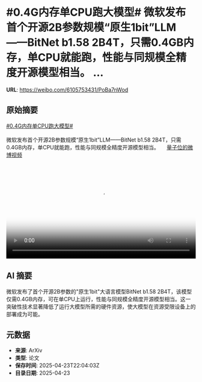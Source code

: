 # #0.4G内存单CPU跑大模型# 微软发布首个开源2B参数规模“原生1bit”LLM——BitNet b1.58 2B4T，只需0.4GB内存，单CPU就能跑，性能与同规模全精度开源模型相当。 ...

**URL**: https://weibo.com/6105753431/PoBa7nWod

## 原始摘要

<a href="https://m.weibo.cn/search?containerid=231522type%3D1%26t%3D10%26q%3D%230.4G%E5%86%85%E5%AD%98%E5%8D%95CPU%E8%B7%91%E5%A4%A7%E6%A8%A1%E5%9E%8B%23&amp;extparam=%230.4G%E5%86%85%E5%AD%98%E5%8D%95CPU%E8%B7%91%E5%A4%A7%E6%A8%A1%E5%9E%8B%23" data-hide=""><span class="surl-text">#0.4G内存单CPU跑大模型#</span></a> <br><br>微软发布首个开源2B参数规模“原生1bit”LLM——BitNet b1.58 2B4T，只需0.4GB内存，单CPU就能跑，性能与同规模全精度开源模型相当。 <a href="https://video.weibo.com/show?fid=1034:5158624641876092" data-hide=""><span class="url-icon"><img style="width: 1rem;height: 1rem" src="https://h5.sinaimg.cn/upload/2015/09/25/3/timeline_card_small_video_default.png" referrerpolicy="no-referrer"></span><span class="surl-text">量子位的微博视频</span></a> <br clear="both"><div style="clear: both"></div><video controls="controls" poster="https://tvax1.sinaimg.cn/orj480/006Fd7o3ly1i0qt54bs71j30u01hc42c.jpg" style="width: 100%"><source src="https://f.video.weibocdn.com/o0/4JjI3E5Nlx08nHlQrBmE01041200EBb30E010.mp4?label=mp4_720p&amp;template=720x1280.24.0&amp;ori=0&amp;ps=1CwnkDw1GXwCQx&amp;Expires=1745449354&amp;ssig=ClxoILgQBM&amp;KID=unistore,video"><source src="https://f.video.weibocdn.com/o0/q3Dsek7hlx08nHlQeifK01041200ptB90E010.mp4?label=mp4_hd&amp;template=540x960.24.0&amp;ori=0&amp;ps=1CwnkDw1GXwCQx&amp;Expires=1745449354&amp;ssig=0lwIB1LR4b&amp;KID=unistore,video"><source src="https://f.video.weibocdn.com/o0/aYYNI46Klx08nHlQaIsw01041200evqM0E010.mp4?label=mp4_ld&amp;template=360x640.24.0&amp;ori=0&amp;ps=1CwnkDw1GXwCQx&amp;Expires=1745449354&amp;ssig=gEh2eRC4vq&amp;KID=unistore,video"><p>视频无法显示，请前往<a href="https://video.weibo.com/show?fid=1034%3A5158624641876092" target="_blank" rel="noopener noreferrer">微博视频</a>观看。</p></video>

## AI 摘要

微软发布了首个开源2B参数的"原生1bit"大语言模型BitNet b1.58 2B4T，该模型仅需0.4GB内存，可在单CPU上运行，性能与同规模全精度开源模型相当。这一突破性技术显著降低了运行大模型所需的硬件资源，使大模型在资源受限设备上的部署成为可能。

## 元数据

- **来源**: ArXiv
- **类型**: 论文
- **保存时间**: 2025-04-23T22:04:03Z
- **目录日期**: 2025-04-23

